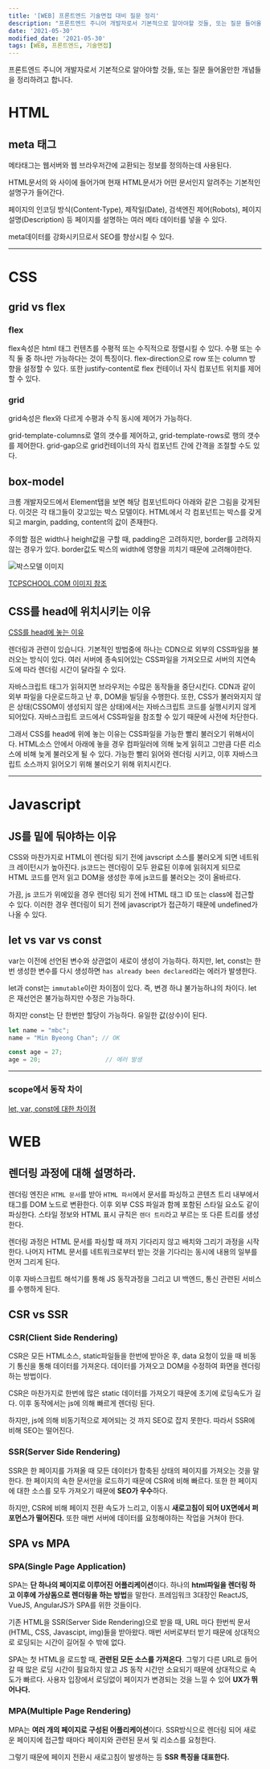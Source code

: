 ```yaml
---
title: '[WEB] 프론트엔드 기술면접 대비 질문 정리'
description: "프론트엔드 주니어 개발자로서 기본적으로 알아야할 것들, 또는 질문 들어올만한 개념들을 정리하려고한다."
date: '2021-05-30'
modified_date: '2021-05-30'
tags: [WEB, 프론트엔드, 기술면접]
---
```


프론트엔드 주니어 개발자로서 기본적으로 알아야할 것들, 또는 질문 들어올만한 개념들을 정리하려고 합니다.

# HTML

## meta 태그

메타태그는 웹서버와 웹 브라우저간에 교환되는 정보를 정의하는데 사용된다.

HTML문서의 <head>와 </head> 사이에 들어가며 현재 HTML문서가 어떤 문서인지 알려주는 기본적인 설명구가 들어간다.

페이지의 인코딩 방식(Content-Type), 제작일(Date), 검색엔진 제어(Robots), 페이지 설명(Description) 등 페이지를 설명하는 여러 메타 데이터를 넣을 수 있다.

meta데이터를 강화시키므로서 SEO를 향상시킬 수 있다.

---
# CSS

## grid vs flex

### flex 

flex속성은 html 태그 컨텐츠를 수평적 또는 수직적으로 정렬시킬 수 있다. 수평 또는 수직 둘 중 하나만 가능하다는 것이 특징이다. 
flex-direction으로 row 또는 column 방향을 설정할 수 있다. 또한 justify-content로 flex 컨테이너 자식 컴포넌트 위치를 제어할 수 있다.

### grid

grid속성은 flex와 다르게 수평과 수직 동시에 제어가 가능하다.

grid-template-columns로 열의 갯수를 제어하고, grid-template-rows로 행의 갯수를 제어한다. grid-gap으로 grid컨테이너의 자식 컴포넌트 간에 간격을 조절할 수도 있다.

## box-model

크롬 개발자모드에서 Element탭을 보면 해당 컴포넌트마다 아래와 같은 그림을 갖게된다. 이것은 각 태그들이 갖고있는 박스 모델이다. HTML에서 각 컴포넌트는 박스를 갖게되고 margin, padding, content의 값이 존재한다.

주의할 점은 width나 height값을 구할 때, padding은 고려하지만, border를 고려하지 않는 경우가 있다. border값도 박스의 width에 영향을 끼치기 때문에 고려해야한다.

![박스모델 이미지](http://tcpschool.com/lectures/img_css_boxmodel.png)

[TCPSCHOOL.COM 이미지 참조](http://tcpschool.com/css/css_boxmodel_boxmodel)


## CSS를 head에 위치시키는 이유

[CSS를 head에 놓는 이유](https://medium.com/@schizdazzle/whats-with-putting-the-css-in-the-head-24888fbbd2e2)

렌더링과 관련이 있습니다. 기본적인 방법중에 하나는 CDN으로 외부의 CSS파일을 불러오는 방식이 있다. 여러 서버에 종속되어있는 CSS파일을 가져오므로 서버의 지연속도에 따라 렌더링 시간이 달라질 수 있다.

자바스크립트 태그가 읽혀지면 브라우저는 수많은 동작들을 중단시킨다. CDN과 같이 외부 파일을 다운로드하고 난 후, DOM을 빌딩을 수행한다. 또한, CSS가 불러와지지 않은 상태(CSSOM이 생성되지 않은 상태)에서는 자바스크립트 코드를 실행시키지 않게 되어있다. 자바스크립트 코드에서 CSS파일을 참조할 수 있기 때문에 사전에 차단한다.

그래서 CSS를 head에 위에 놓는 이유는 CSS파일을 가능한 빨리 불러오기 위해서이다. HTML소스 안에서 아래에 놓을 경우 컴파일러에 의해 늦게 읽히고 그만큼 다른 리소스에 비해 늦게 불러오게 될 수 있다. 가능한 빨리 읽어와 렌더링 시키고, 이후 자바스크립트 소스까지 읽어오기 위해 불러오기 위해 위치시킨다.

---

# Javascript

## JS를 밑에 둬야하는 이유

CSS와 마찬가지로 HTML이 렌더링 되기 전에 javscript 소스를 불러오게 되면 네트워크 레이턴시가 높아진다. js코드는 렌더링이 모두 완료된 이후에 읽혀지게 되므로 HTML 코드를 먼저 읽고 DOM을 생성한 후에 js코드를 불러오는 것이 올바르다.

가끔, js 코드가 위에있을 경우 렌더링 되기 전에 HTML 태그 ID 또는 class에 접근할 수 있다. 이러한 경우 렌더링이 되기 전에 javascript가 접근하기 때문에 undefined가 나올 수 있다.

## let vs var vs const

var는 이전에 선언된 변수와 상관없이 새로이 생성이 가능하다. 하지만, let, const는 한번 생성한 변수를 다시 생성하면 `has already been declared`라는 에러가 발생한다.

let과 const는 `immutable`이란 차이점이 있다. 즉, 변경 하냐 불가능하냐의 차이다. let은 재선언은 불가능하지만 수정은 가능하다.

하지만 const는 단 한번만 할당이 가능하다. 유일한 값(상수)이 된다.

```js
let name = "mbc";
name = "Min Byeong Chan"; // OK

const age = 27;
age = 20;                  // 에러 발생
```

---


### scope에서 동작 차이

[let, var, const에 대한 차이점](https://gist.github.com/LeoHeo/7c2a2a6dbcf80becaaa1e61e90091e5d)



# WEB

## 렌더링 과정에 대해 설명하라.

렌더링 엔진은 `HTML 문서`를 받아 `HTML 파서`에서 문서를 파싱하고 콘텐츠 트리 내부에서 태그를 DOM 노드로 변환한다. 이후 외부 CSS 파일과 함께 포함된 스타일 요소도 같이 파싱한다. 스타일 정보와 HTML 표시 규칙은 `렌더 트리`라고 부르는 또 다른 트리를 생성한다.

렌더링 과정은 HTML 문서를 파싱할 때 까지 기다리지 않고 배치와 그리기 과정을 시작한다. 나머지 HTML 문서를 네트워크로부터 받는 것을 기다리는 동시에 내용의 일부를 먼저 그리게 된다.

이후 자바스크립트 해석기를 통해 JS 동작과정을 그리고 UI 백엔드, 통신 관련된 서비스를 수행하게 된다.

## CSR vs SSR
### CSR(Client Side Rendering)

CSR은 모든 HTML소스, static파일들을 한번에 받아온 후, data 요청이 있을 때 비동기 통신을 통해 데이터를 가져온다. 데이터를 가져오고 DOM을 수정하여 화면을 렌더링 하는 방법이다.

CSR은 마찬가지로 한번에 많은 static 데이터를 가져오기 때문에 초기에 로딩속도가 길다. 이후 동작에서는 js에 의해 빠르게 렌더링 된다.

하지만, js에 의해 비동기적으로 제어되는 것 까지 SEO로 잡지 못한다. 따라서 SSR에 비해 SEO는 떨어진다.

### SSR(Server Side Rendering)

SSR은 한 페이지를 가져올 때 모든 데이터가 함축된 상태의 페이지를 가져오는 것을 말한다. 한 페이지의 속한 문서만을 로드하기 때문에 CSR에 비해 빠르다. 또한 한 페이지에 대한 소스를 모두 가져오기 때문에 **SEO가 우수**하다.

하지만, CSR에 비해 페이지 전환 속도가 느리고, 이동시 **새로고침이 되어 UX면에서 퍼포먼스가 떨어진다.** 또한 매번 서버에 데이터를 요청해야하는 작업을 거쳐야 한다.

## SPA vs MPA

### SPA(Single Page Application)

SPA는 **단 하나의 페이지로 이루어진 어플리케이션**이다. 하나의 **html파일을 렌더링 하고 이후에 가상돔으로 렌더링을 하는 방법**을 말한다. 프레임워크 3대장인 ReactJS, VueJS, AngularJS가 SPA를 위한 것들이다.

기존 HTML을 SSR(Server Side Rendering)으로 받을 때, URL 마다 한번씩 문서(HTML, CSS, Javascipt, img)들을 받아왔다. 매번 서버로부터 받기 때문에 상대적으로 로딩되는 시간이 길어질 수 밖에 없다.

SPA는 첫 HTML을 로드할 때, **관련된 모든 소스를 가져온다**. 그렇기 다른 URL로 들어갈 때 많은 로딩 시간이 필요하지 않고 JS 동작 시간만 소요되기 때문에 상대적으로 속도가 빠르다. 사용자 입장에서 로딩없이 페이지가 변경되는 것을 느낄 수 있어 **UX가 뛰어나다.**

### MPA(Multiple Page Rendering)

MPA는 **여러 개의 페이지로 구성된 어플리케이션**이다. SSR방식으로 렌더링 되어 새로운 페이지에 접근할 때마다 페이지와 관련된 문서 및 리소스를 요청한다.

그렇기 때문에 페이지 전환시 새로고침이 발생하는 등 **SSR 특징을 대표한다.**


